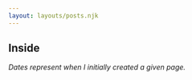```yaml
---
layout: layouts/posts.njk
---
```


## Inside

*Dates represent when I initially created a given page.*
